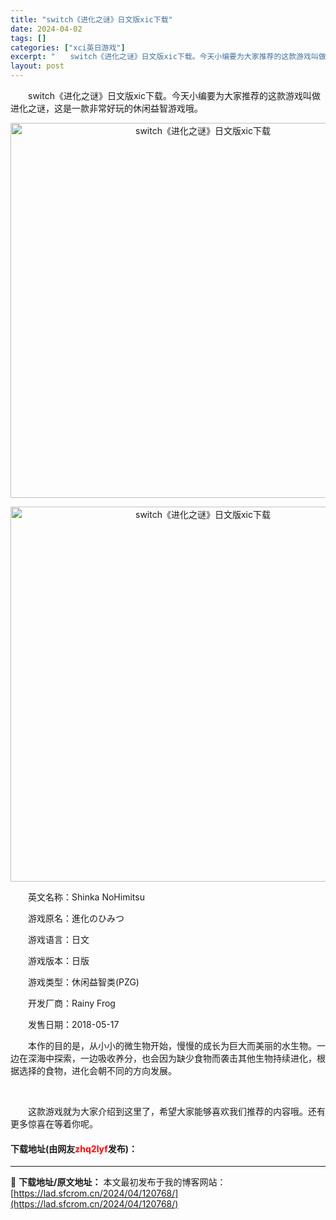 ```yaml
---
title: "switch《进化之谜》日文版xic下载"
date: 2024-04-02
tags: []
categories: ["xci英日游戏"]
excerpt: "　　switch《进化之谜》日文版xic下载。今天小编要为大家推荐的这款游戏叫做进化之谜，这是一款非常好玩的休闲益智游戏哦。 　　英文名称：Shinka NoHimitsu 　　游戏原名：進化のひみつ 　　游戏语言：日文 　　游戏版本：日版 　　游戏类型：休闲益智类(PZG) 　　开发厂商：Rain&hellip;"
layout: post
---
```


 <p>　　switch《进化之谜》日文版xic下载。今天小编要为大家推荐的这款游戏叫做进化之谜，这是一款非常好玩的休闲益智游戏哦。</p> <p align="center"><img align="" border="0" src="https://lad.sfcrom.cn/wp-content/uploads/2024/04/20240402_660bd8dca460f.webp" width="600" alt="switch《进化之谜》日文版xic下载" /></p> <p align="center"><img align="" border="0" src="https://lad.sfcrom.cn/wp-content/uploads/2024/04/20240402_660bd8dd0eeb5.webp" width="600" alt="switch《进化之谜》日文版xic下载" /></p> <p>　　英文名称：Shinka NoHimitsu</p> <p>　　游戏原名：進化のひみつ</p> <p>　　游戏语言：日文</p> <p>　　游戏版本：日版</p> <p>　　游戏类型：休闲益智类(PZG)</p> <p>　　开发厂商：Rainy Frog</p> <p>　　发售日期：2018-05-17</p> <p>　　本作的目的是，从小小的微生物开始，慢慢的成长为巨大而美丽的水生物。一边在深海中探索，一边吸收养分，也会因为缺少食物而袭击其他生物持续进化，根据选择的食物，进化会朝不同的方向发展。</p> <p>&nbsp;</p> <p>　　这款游戏就为大家介绍到这里了，希望大家能够喜欢我们推荐的内容哦。还有更多惊喜在等着你呢。</p> <p><h4>下载地址(由网友<font color="red">zhq2lyf</font>发布)：</h4></p> 

---
📖 **下载地址/原文地址：** 本文最初发布于我的博客网站：[https://lad.sfcrom.cn/2024/04/120768/](https://lad.sfcrom.cn/2024/04/120768/)
